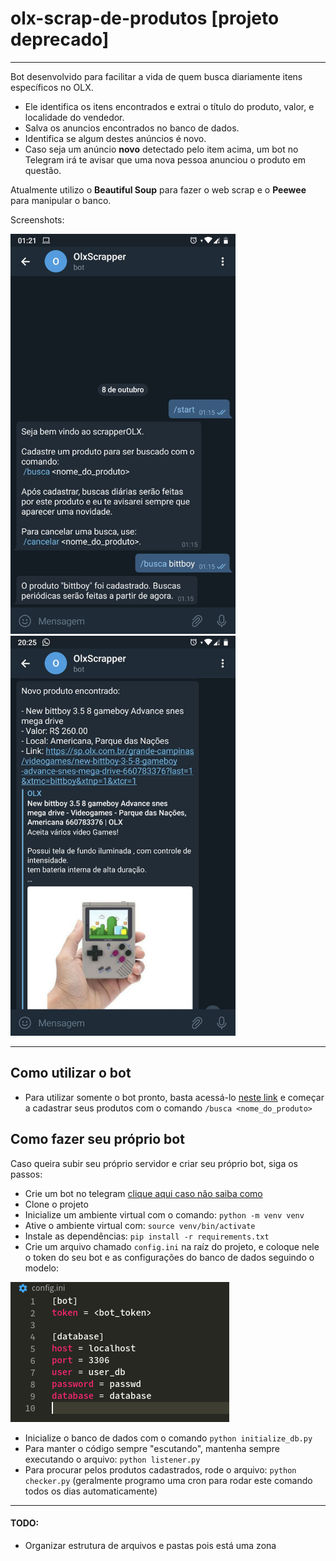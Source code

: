 # olx-scrap-de-produtos [projeto deprecado]

--------------------

Bot desenvolvido para facilitar a vida de quem busca diariamente itens específicos no OLX.

- Ele identifica os itens encontrados e extrai o título do produto, valor, e localidade do vendedor.
- Salva os anuncios encontrados no banco de dados.
- Identifica se algum destes anúncios é novo.
- Caso seja um anúncio **novo** detectado pelo item acima, um bot no Telegram irá te avisar que uma nova pessoa anunciou o produto em questão.

Atualmente utilizo o **Beautiful Soup** para fazer o web scrap e o **Peewee** para manipular o banco.

Screenshots:

<img src="https://github.com/Doc-McCoy/olx-scrap-de-produtos/blob/master/screenshots/screenshot_01.jpg" width="360" height="640"/>

<img src="https://github.com/Doc-McCoy/olx-scrap-de-produtos/blob/master/screenshots/screenshot_02.jpg" width="360" height="640"/>

-------------------------------

## Como utilizar o bot
- Para utilizar somente o bot pronto, basta acessá-lo [neste link](https://t.me/OlxScrapperBot) e começar a cadastrar seus produtos com o comando `/busca <nome_do_produto>`

## Como fazer seu próprio bot
Caso queira subir seu próprio servidor e criar seu próprio bot, siga os passos:

- Crie um bot no telegram [clique aqui caso não saiba como](https://core.telegram.org/bots#3-how-do-i-create-a-bot)
- Clone o projeto
- Inicialize um ambiente virtual com o comando: `python -m venv venv`
- Ative o ambiente virtual com: `source venv/bin/activate`
- Instale as dependências: `pip install -r requirements.txt`
- Crie um arquivo chamado `config.ini` na raíz do projeto, e coloque nele o token do seu bot e as configurações do banco de dados seguindo o modelo:

![config.ini](https://github.com/Doc-McCoy/olx-scrap-de-produtos/blob/master/screenshots/config.png)

- Inicialize o banco de dados com o comando `python initialize_db.py`
- Para manter o código sempre "escutando", mantenha sempre executando o arquivo: `python listener.py`
- Para procurar pelos produtos cadastrados, rode o arquivo: `python checker.py` (geralmente programo uma cron para rodar este comando todos os dias automaticamente)

-------------------------------

#### TODO:
- Organizar estrutura de arquivos e pastas pois está uma zona
